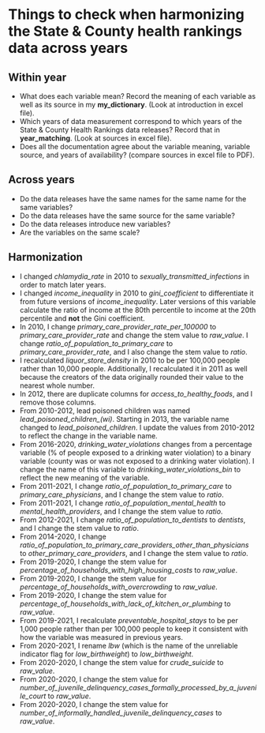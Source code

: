 # Things to check when harmonizing the State & County health rankings data across years

## Within year

* What does each variable mean? Record the meaning of each variable as well as its source in my **my_dictionary**. (Look at introduction in excel file).
* Which years of data measurement correspond to which years of the State & County Health Rankings data releases? Record that in **year_matching**. (Look at sources in excel file).
* Does all the documentation agree about the variable meaning, variable source, and years of availability? (compare sources in excel file to PDF).

## Across years

* Do the data releases have the same names for the same name for the same variables?
* Do the data releases have the same source for the same variable?
* Do the data releases introduce new variables?
* Are the variables on the same scale?

## Harmonization

* I changed *chlamydia_rate* in 2010 to *sexually_transmitted_infections* in order to match later years.
* I changed *income_inequality* in 2010 to *gini_coefficient* to differentiate it from future versions of *income_inequality*. Later versions of this variable calculate the ratio of income at the 80th percentile to income at the 20th percentile and **not** the Gini coefficient.
* In 2010, I change *primary_care_provider_rate_per_100000* to *primary_care_provider_rate* and change the stem value to *raw_value*. I change *ratio_of_population_to_primary_care* to *primary_care_provider_rate*, and I also change the stem value to *ratio*.
* I recalculated *liquor_store_density* in 2010 to be per 100,000 people rather than 10,000 people. Additionally, I recalculated it in 2011 as well because the creators of the data originally rounded their value to the nearest whole number.
* In 2012, there are duplicate columns for *access_to_healthy_foods*, and I remove those columns.
* From 2010-2012, lead poisoned children was named *lead_poisoned_children_(wi)*. Starting in 2013, the variable name changed to *lead_poisoned_children*. I update the values from 2010-2012 to reflect the change in the variable name.
* From 2016-2020, *drinking_water_violations* changes from a percentage variable (% of people exposed to a drinking water violation) to a binary variable (county was or was not exposed to a drinking water violation). I change the name of this variable to *drinking_water_violations_bin* to reflect the new meaning of the variable.
* From 2011-2021, I change *ratio_of_population_to_primary_care* to *primary_care_physicians*, and I change the stem value to *ratio*.
* From 2011-2021, I change *ratio_of_population_mental_health* to *mental_health_providers*, and I change the stem value to *ratio*.
* From 2012-2021, I change *ratio_of_population_to_dentists* to *dentists*, and I change the stem value to *ratio*.
* From 2014-2020, I change *ratio_of_population_to_primary_care_providers_other_than_physicians* to *other_primary_care_providers*, and I change the stem value to *ratio*.
* From 2019-2020, I change the stem value for *percentage_of_households_with_high_housing_costs* to *raw_value*.
* From 2019-2020, I change the stem value for *percentage_of_households_with_overcrowding* to *raw_value*.
* From 2019-2020, I change the stem value for *percentage_of_households_with_lack_of_kitchen_or_plumbing* to *raw_value*.
* From 2019-2021, I recalculate *preventable_hospital_stays* to be per 1,000 people rather than per 100,000 people to keep it consistent with how the variable was measured in previous years.
* From 2020-2021, I rename *lbw* (which is the name of the unreliable indicator flag for *low_birthweight*) to *low_birthweight*.
* From 2020-2020, I change the stem value for *crude_suicide* to *raw_value*.
* From 2020-2020, I change the stem value for *number_of_juvenile_delinquency_cases_formally_processed_by_a_juvenile_court* to *raw_value*.
* From 2020-2020, I change the stem value for *number_of_informally_handled_juvenile_delinquency_cases* to *raw_value*.
